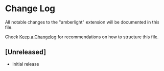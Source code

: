 # Change Log
All notable changes to the "amberlight" extension will be documented in this file.

Check [Keep a Changelog](http://keepachangelog.com/) for recommendations on how to structure this file.

## [Unreleased]
- Initial release
